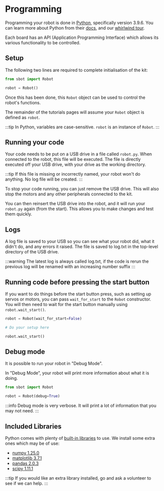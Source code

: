 # Programming

Programming your robot is done in [Python](https://www.python.org/),
specifically version 3.9.6. You can learn more about Python from their
[docs](https://docs.python.org/3/), and our [whirlwind tour](../tutorials/python-tour).

Each board has an API (Application Programming Interface) which allows its various functionality to be controlled.

## Setup

The following two lines are required to complete initialisation of the
kit:

```python
from sbot import Robot

robot = Robot()
```

Once this has been done, this `Robot` object can be used to control the
robot's functions.

The remainder of the tutorials pages will assume your `Robot` object is
defined as `robot`.

:::tip
In Python, variables are case-sensitive. `robot` is an instance of `Robot`.
:::

## Running your code

Your code needs to be put on a USB drive in a file called `robot.py`. When connected to the robot, this file will be executed. The file is directly executed off your USB drive, with your drive as the working directory.

:::tip
If this file is missing or incorrectly named, your robot won't do anything. No log file will be created.
:::

To stop your code running, you can just remove the USB drive. This will also stop the motors and any other peripherals connected to the kit.

You can then reinsert the USB drive into the robot, and it will run your `robot.py` again (from the start). This allows you to make changes and test them quickly.

## Logs

A log file is saved to your USB so you can see what your robot did,
what it didn't do, and any errors it raised. The file is saved to log.txt in the top-level directory of the USB drive.

:::warning
The latest log is always called log.txt, if the code is rerun the previous log will be renamed with an increasing number suffix
:::

## Running code before pressing the start button

If you want to do things before the start button press, such as setting up servos or motors, you can pass `wait_for_start` to the `Robot` constructor. You will then need to wait for the start button manually using `robot.wait_start()`.

```python
robot = Robot(wait_for_start=False)

# Do your setup here

robot.wait_start()
```

## Debug mode

It is possible to run your robot in "Debug Mode".

In "Debug Mode", your robot will print more information about what it is doing.

```python
from sbot import Robot

robot = Robot(debug=True)
```

:::info
Debug mode is very verbose. It will print a lot of information that you may not need.
:::

## Included Libraries

Python comes with plenty of [built-in
libraries](https://docs.python.org/3.9/py-modindex.html) to use. We
install some extra ones which may be of use:

-   [numpy 1.25.0](https://pypi.org/project/numpy/1.25.0/)
-   [matplotlib 3.7.1](https://pypi.org/project/matplotlib/3.7.1/)
-   [pandas 2.0.3](https://pypi.org/project/pandas/2.0.3/)
-   [scipy 1.11.1](https://pypi.org/project/scipy/1.11.1/)

:::tip
If you would like an extra library installed, go and ask a volunteer to see if we can help.
:::

